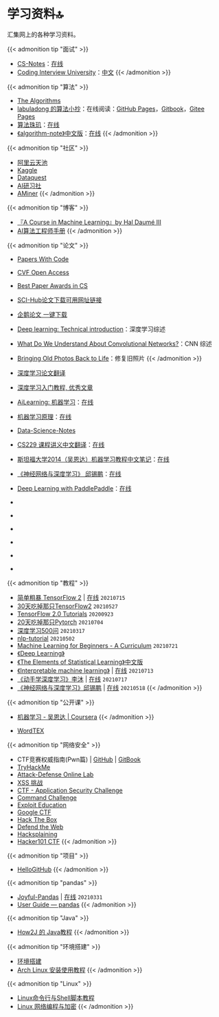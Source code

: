 # 学习资料🔝


汇集网上的各种学习资料。

<!--more-->

{{< admonition tip "面试" >}}
- [CS-Notes](https://github.com/CyC2018/CS-Notes)：[在线](http://www.cyc2018.xyz/)
- [Coding Interview University](https://github.com/jwasham/coding-interview-university)：[中文](https://github.com/jwasham/coding-interview-university/blob/main/translations/README-cn.md)
{{< /admonition >}}

{{< admonition tip "算法" >}}
- [The Algorithms](https://the-algorithms.com/)
- [labuladong 的算法小抄](https://github.com/labuladong/fucking-algorithm)：在线阅读：[GitHub Pages](https://labuladong.github.io/algo)，[Gitbook](https://labuladong.gitbook.io/algo)，[Gitee Pages](https://labuladong.gitee.io/algo)
- [算法珠玑](https://github.com/soulmachine/algorithm-essentials)：[在线](https://algorithm-essentials.soulmachine.me/)
- [《algorithm-note》中文版](https://github.com/Dairongpeng/algorithm-note)：[在线](https://dairongpeng.github.io/algorithm-note/)
{{< /admonition >}}

{{< admonition tip "社区" >}}
- [阿里云天池](https://tianchi.aliyun.com/)
- [Kaggle](https://www.kaggle.com/)
- [Dataquest](https://www.dataquest.io/)
- [AI研习社](https://www.yanxishe.com/)
- [AMiner](https://www.aminer.cn/)
{{< /admonition >}}

{{< admonition tip "博客" >}}
- [『A Course in Machine Learning』by Hal Daumé III](http://ciml.info/)
- [AI算法工程师手册](http://www.huaxiaozhuan.com/)
{{< /admonition >}}

{{< admonition tip "论文" >}}
- [Papers With Code](https://paperswithcode.com/)
- [CVF Open Access](https://openaccess.thecvf.com/menu)
- [Best Paper Awards in CS](https://jeffhuang.com/best_paper_awards/)
- [SCI-Hub论文下载可用网址链接](https://tool.yovisun.com/scihub/)
- [企鹅论文 一键下载](https://doi.qqsci.com/)
- [Deep learning: Technical introduction](https://arxiv.org/abs/1709.01412)：深度学习综述
- [What Do We Understand About Convolutional Networks?](https://arxiv.org/abs/1803.08834)：CNN 综述
- [Bringing Old Photos Back to Life](https://arxiv.org/abs/2004.09484)：修复旧照片
{{< /admonition >}}

- [深度学习论文翻译](https://github.com/SnailTyan/deep-learning-papers-translation)
- [深度学习入门教程, 优秀文章](https://github.com/Mikoto10032/DeepLearning)
- [AiLearning: 机器学习](https://github.com/apachecn/AiLearning)：[在线](https://ailearning.apachecn.org/)
- [机器学习原理](https://github.com/shunliz/Machine-Learning)：[在线](https://shunliz.gitbooks.io/machine-learning/content/)
- [Data-Science-Notes](https://github.com/fengdu78/Data-Science-Notes)
- [CS229 课程讲义中文翻译](https://github.com/Kivy-CN/Stanford-CS-229-CN)：[在线](https://kivy-cn.github.io/Stanford-CS-229-CN)
- [斯坦福大学2014（吴恩达）机器学习教程中文笔记](https://github.com/fengdu78/Coursera-ML-AndrewNg-Notes)：[在线](http://www.ai-start.com/ml2014/)
- [《神经网络与深度学习》 邱锡鹏](https://github.com/nndl/nndl.github.io)：[在线](https://nndl.github.io/)
- [Deep Learning with PaddlePaddle](https://github.com/PaddlePaddle/book)：[在线](https://www.paddlepaddle.org.cn/documentation/docs/zh/develop/guides/index_cn.html)
- [](https://github.com/ffffffff0x/Digital-Privacy)
- [](https://github.com/0voice/campus_recruitmen_questions)
- [](https://github.com/jstrieb/systems-programming-cheat-sheet)
- [](https://github.com/bradtraversy/50projects50days)
- [](https://github.com/SmartKeyerror/Psyduck)
- [](https://github.com/)

{{< admonition tip "教程" >}}
- [简单粗暴 TensorFlow 2](https://github.com/snowkylin/tensorflow-handbook) | [在线](https://tf.wiki/zh_hans/) `20210715`
- [30天吃掉那只TensorFlow2](https://github.com/lyhue1991/eat_tensorflow2_in_30_days) `20210527`
- [TensorFlow 2.0 Tutorials](https://github.com/dragen1860/TensorFlow-2.x-Tutorials) `20200923`
- [20天吃掉那只Pytorch](https://github.com/lyhue1991/eat_pytorch_in_20_days) `20210704`
- [深度学习500问](https://github.com/scutan90/DeepLearning-500-questions) `20210317`
- [nlp-tutorial](https://github.com/graykode/nlp-tutorial) `20210502`
- [Machine Learning for Beginners - A Curriculum](https://github.com/microsoft/ML-For-Beginners) `20210721`
- [《Deep Learning》](https://www.deeplearningbook.org/)
- [《The Elements of Statistical Learning》中文版](https://esl.hohoweiya.xyz/)
- [《Interpretable machine learning》](https://github.com/christophM/interpretable-ml-book) | [在线](https://christophm.github.io/interpretable-ml-book/) `20210713`
- [《动手学深度学习》李沐](https://github.com/d2l-ai/d2l-zh) | [在线](http://zh.d2l.ai/) `20210717`
- [《神经网络与深度学习》邱锡鹏](https://github.com/nndl/nndl.github.io) | [在线](https://nndl.github.io/) `20210518`
{{< /admonition >}}

{{< admonition tip "公开课" >}}
- [机器学习 - 吴恩达 | Coursera](https://www.coursera.org/learn/machine-learning)
{{< /admonition >}}

- [WordTEX](https://www.andrew.cmu.edu/user/twildenh/wordtex/)

{{< admonition tip "网络安全" >}}
- CTF竞赛权威指南(Pwn篇) | [GitHub](https://github.com/firmianay/CTF-All-In-One) | [GitBook](https://firmianay.gitbook.io/ctf-all-in-one/)
- [TryHackMe](https://tryhackme.com/)
- [Attack-Defense Online Lab](https://attackdefense.com/)
- [XSS 挑战](https://alf.nu/alert1)
- [CTF - Application Security Challenge](https://ctf.komodosec.com/)
- [Command Challenge](https://cmdchallenge.com/)
- [Exploit Education](https://exploit.education/)
- [Google CTF](https://capturetheflag.withgoogle.com/)
- [Hack The Box](https://www.hackthebox.eu/)
- [Defend the Web](https://defendtheweb.net/)
- [Hacksplaining](https://www.hacksplaining.com/lessons)
- [Hacker101 CTF](https://ctf.hacker101.com/)
{{< /admonition >}}

{{< admonition tip "项目" >}}
- [HelloGitHub](https://hellogithub.com/)
{{< /admonition >}}

{{< admonition tip "pandas" >}}
- [Joyful-Pandas](https://github.com/datawhalechina/joyful-pandas) | [在线](http://joyfulpandas.datawhale.club/) `20210331`
- [User Guide — pandas](https://pandas.pydata.org/docs/user_guide/index.html)
{{< /admonition >}}

{{< admonition tip "Java" >}}
- [How2J 的 Java教程](https://how2j.cn/)
{{< /admonition >}}

{{< admonition tip "环境搭建" >}}
- [环境搭建](../../posts/环境搭建/)
- [Arch Linux 安装使用教程](https://archlinuxstudio.github.io/ArchLinuxTutorial/#/)
{{< /admonition >}}

{{< admonition tip "Linux" >}}
- [Linux命令行与Shell脚本教程](https://archlinuxstudio.github.io/ShellTutorial/#/)
- [Linux 网络编程与加密](https://archlinuxstudio.github.io/LinuxNetworkProgrammingAndEncryption/#/)
{{< /admonition >}}

